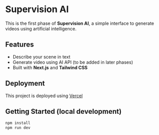# Supervision AI

This is the first phase of **Supervision AI**, a simple interface to generate videos using artificial intelligence.

## Features
- Describe your scene in text
- Generate video using AI API (to be added in later phases)
- Built with **Next.js** and **Tailwind CSS**

## Deployment
This project is deployed using [Vercel](https://vercel.com)

## Getting Started (local development)
```bash
npm install
npm run dev
